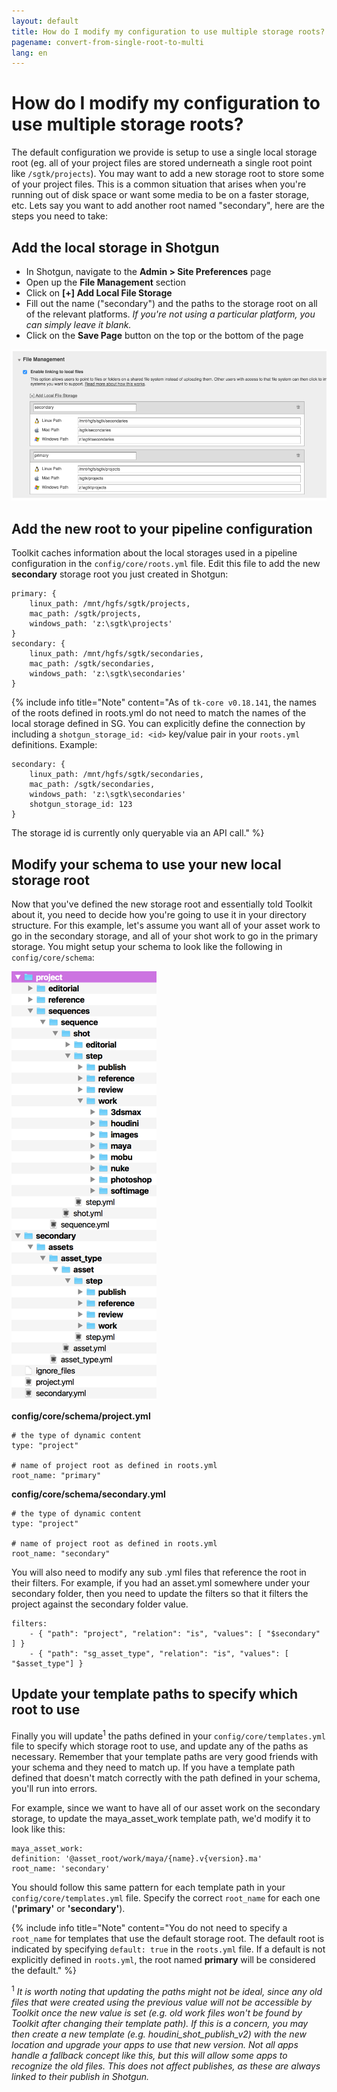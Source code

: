 ```yaml
---
layout: default
title: How do I modify my configuration to use multiple storage roots?
pagename: convert-from-single-root-to-multi
lang: en
---
```


# How do I modify my configuration to use multiple storage roots?

The default configuration we provide is setup to use a single local storage root (eg. all of your project files are stored underneath a single root point like `/sgtk/projects`). You may want to add a new storage root to store some of your project files. This is a common situation that arises when you're running out of disk space or want some media to be on a faster storage, etc. 
Lets say you want to add another root named "secondary", here are the steps you need to take:

## Add the local storage in Shotgun

- In Shotgun, navigate to the **Admin > Site Preferences** page
- Open up the **File Management** section
- Click on **[+] Add Local File Storage**
- Fill out the name ("secondary") and the paths to the storage root on all of the relevant platforms. *If you're not using a particular platform, you can simply leave it blank.*
- Click on the **Save Page** button on the top or the bottom of the page

![Shotgun file management prefs](../../../images/quick-answers/administering/shotgun-pref-file-management.png)

## Add the new root to your pipeline configuration

Toolkit caches information about the local storages used in a pipeline configuration in the `config/core/roots.yml` file. Edit this file to add the new **secondary** storage root you just created in Shotgun:

    primary: {
        linux_path: /mnt/hgfs/sgtk/projects, 
        mac_path: /sgtk/projects, 
        windows_path: 'z:\sgtk\projects'
    }
    secondary: {
        linux_path: /mnt/hgfs/sgtk/secondaries, 
        mac_path: /sgtk/secondaries, 
        windows_path: 'z:\sgtk\secondaries'
    }

{% include info title="Note" content="As of `tk-core v0.18.141`, the names of the roots defined in roots.yml do not need to match the names of the local storage defined in SG. You can explicitly define the connection by including a `shotgun_storage_id: <id>` key/value pair in your `roots.yml` definitions.
Example:

    secondary: {
        linux_path: /mnt/hgfs/sgtk/secondaries, 
        mac_path: /sgtk/secondaries, 
        windows_path: 'z:\sgtk\secondaries'
        shotgun_storage_id: 123
    }

The storage id is currently only queryable via an API call." %}

## Modify your schema to use your new local storage root

Now that you've defined the new storage root and essentially told Toolkit about it, you need to decide how you're going to use it in your directory structure. For this example, let's assume you want all of your asset work to go in the secondary storage, and all of your shot work to go in the primary storage. You might setup your schema to look like the following in `config/core/schema`:

![Multi root schema layout](../../../images/quick-answers/administering/schema-multi-root.png)

**config/core/schema/project.yml**

    # the type of dynamic content
    type: "project"

    # name of project root as defined in roots.yml
    root_name: "primary"

**config/core/schema/secondary.yml**

    # the type of dynamic content
    type: "project"

    # name of project root as defined in roots.yml
    root_name: "secondary"

You will also need to modify any sub .yml files that reference the root in their filters.
For example, if you had an asset.yml somewhere under your secondary folder, then you need to update the filters so that it filters the project against the secondary folder value.

    filters:
        - { "path": "project", "relation": "is", "values": [ "$secondary" ] }
        - { "path": "sg_asset_type", "relation": "is", "values": [ "$asset_type"] }

## Update your template paths to specify which root to use

Finally you will update<sup>1</sup> the paths defined in your `config/core/templates.yml` file to specify which storage root to use, and update any of the paths as necessary. Remember that your template paths are very good friends with your schema and they need to match up. If you have a template path defined that doesn't match correctly with the path defined in your schema, you'll run into errors.

For example, since we want to have all of our asset work on the secondary storage, to update the maya_asset_work template path, we'd modify it to look like this:

    maya_asset_work:
    definition: '@asset_root/work/maya/{name}.v{version}.ma'
    root_name: 'secondary'

You should follow this same pattern for each template path in your `config/core/templates.yml` file. Specify the correct `root_name` for each one (**'primary'** or **'secondary'**).

{% include info title="Note" content="You do not need to specify a `root_name` for templates that use the default storage root. The default root is indicated by specifying `default: true` in the `roots.yml` file. If a default is not explicitly defined in `roots.yml`, the root named **primary** will be considered the default." %}

<sup>1</sup> *It is worth noting that updating the paths might not be ideal, since any old files that were created using the previous value will not be accessible by Toolkit once the new value is set (e.g. old work files won't be found by Toolkit after changing their template path). If this is a concern, you may then create a new template (e.g. houdini_shot_publish_v2) with the new location and upgrade your apps to use that new version. Not all apps handle a fallback concept like this, but this will allow some apps to recognize the old files. This does not affect publishes, as these are always linked to their publish in Shotgun.*
